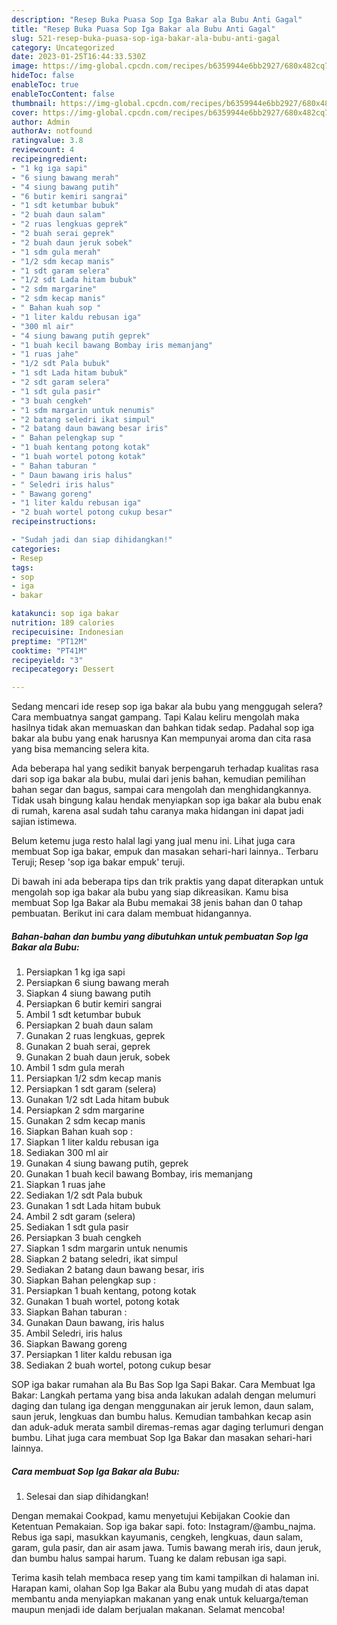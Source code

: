 ```yaml
---
description: "Resep Buka Puasa Sop Iga Bakar ala Bubu Anti Gagal"
title: "Resep Buka Puasa Sop Iga Bakar ala Bubu Anti Gagal"
slug: 521-resep-buka-puasa-sop-iga-bakar-ala-bubu-anti-gagal
category: Uncategorized
date: 2023-01-25T16:44:33.530Z
image: https://img-global.cpcdn.com/recipes/b6359944e6bb2927/680x482cq70/sop-iga-bakar-ala-bubu-foto-resep-utama.jpg
hideToc: false
enableToc: true
enableTocContent: false
thumbnail: https://img-global.cpcdn.com/recipes/b6359944e6bb2927/680x482cq70/sop-iga-bakar-ala-bubu-foto-resep-utama.jpg
cover: https://img-global.cpcdn.com/recipes/b6359944e6bb2927/680x482cq70/sop-iga-bakar-ala-bubu-foto-resep-utama.jpg
author: Admin
authorAv: notfound
ratingvalue: 3.8
reviewcount: 4
recipeingredient:
- "1 kg iga sapi"
- "6 siung bawang merah"
- "4 siung bawang putih"
- "6 butir kemiri sangrai"
- "1 sdt ketumbar bubuk"
- "2 buah daun salam"
- "2 ruas lengkuas geprek"
- "2 buah serai geprek"
- "2 buah daun jeruk sobek"
- "1 sdm gula merah"
- "1/2 sdm kecap manis"
- "1 sdt garam selera"
- "1/2 sdt Lada hitam bubuk"
- "2 sdm margarine"
- "2 sdm kecap manis"
- " Bahan kuah sop "
- "1 liter kaldu rebusan iga"
- "300 ml air"
- "4 siung bawang putih geprek"
- "1 buah kecil bawang Bombay iris memanjang"
- "1 ruas jahe"
- "1/2 sdt Pala bubuk"
- "1 sdt Lada hitam bubuk"
- "2 sdt garam selera"
- "1 sdt gula pasir"
- "3 buah cengkeh"
- "1 sdm margarin untuk nenumis"
- "2 batang seledri ikat simpul"
- "2 batang daun bawang besar iris"
- " Bahan pelengkap sup "
- "1 buah kentang potong kotak"
- "1 buah wortel potong kotak"
- " Bahan taburan "
- " Daun bawang iris halus"
- " Seledri iris halus"
- " Bawang goreng"
- "1 liter kaldu rebusan iga"
- "2 buah wortel potong cukup besar"
recipeinstructions:

- "Sudah jadi dan siap dihidangkan!"
categories:
- Resep
tags:
- sop
- iga
- bakar

katakunci: sop iga bakar 
nutrition: 189 calories
recipecuisine: Indonesian
preptime: "PT12M"
cooktime: "PT41M"
recipeyield: "3"
recipecategory: Dessert

---
```



Sedang mencari ide resep sop iga bakar ala bubu yang menggugah selera? Cara membuatnya sangat gampang. Tapi Kalau keliru mengolah maka hasilnya tidak akan memuaskan dan bahkan tidak sedap. Padahal sop iga bakar ala bubu yang enak harusnya Kan mempunyai aroma dan cita rasa yang bisa memancing selera kita.


Ada beberapa hal yang sedikit banyak berpengaruh terhadap kualitas rasa dari sop iga bakar ala bubu, mulai dari jenis bahan, kemudian pemilihan bahan segar dan bagus, sampai cara mengolah dan menghidangkannya. Tidak usah bingung kalau hendak menyiapkan sop iga bakar ala bubu enak di rumah, karena asal sudah tahu caranya maka hidangan ini dapat jadi sajian istimewa.

Belum ketemu juga resto halal lagi yang jual menu ini. Lihat juga cara membuat Sop iga bakar, empuk dan masakan sehari-hari lainnya.. Terbaru Teruji; Resep &#39;sop iga bakar empuk&#39; teruji.


Di bawah ini ada beberapa tips dan trik praktis yang dapat diterapkan untuk mengolah sop iga bakar ala bubu yang siap dikreasikan. Kamu bisa membuat Sop Iga Bakar ala Bubu memakai 38 jenis bahan dan 0 tahap pembuatan. Berikut ini cara dalam membuat hidangannya.

<!--inarticleads1-->

##### Bahan-bahan dan bumbu yang dibutuhkan untuk pembuatan Sop Iga Bakar ala Bubu:

1. Persiapkan 1 kg iga sapi
1. Persiapkan 6 siung bawang merah
1. Siapkan 4 siung bawang putih
1. Persiapkan 6 butir kemiri sangrai
1. Ambil 1 sdt ketumbar bubuk
1. Persiapkan 2 buah daun salam
1. Gunakan 2 ruas lengkuas, geprek
1. Gunakan 2 buah serai, geprek
1. Gunakan 2 buah daun jeruk, sobek
1. Ambil 1 sdm gula merah
1. Persiapkan 1/2 sdm kecap manis
1. Persiapkan 1 sdt garam (selera)
1. Gunakan 1/2 sdt Lada hitam bubuk
1. Persiapkan 2 sdm margarine
1. Gunakan 2 sdm kecap manis
1. Siapkan  Bahan kuah sop :
1. Siapkan 1 liter kaldu rebusan iga
1. Sediakan 300 ml air
1. Gunakan 4 siung bawang putih, geprek
1. Gunakan 1 buah kecil bawang Bombay, iris memanjang
1. Siapkan 1 ruas jahe
1. Sediakan 1/2 sdt Pala bubuk
1. Gunakan 1 sdt Lada hitam bubuk
1. Ambil 2 sdt garam (selera)
1. Sediakan 1 sdt gula pasir
1. Persiapkan 3 buah cengkeh
1. Siapkan 1 sdm margarin untuk nenumis
1. Siapkan 2 batang seledri, ikat simpul
1. Sediakan 2 batang daun bawang besar, iris
1. Siapkan  Bahan pelengkap sup :
1. Persiapkan 1 buah kentang, potong kotak
1. Gunakan 1 buah wortel, potong kotak
1. Siapkan  Bahan taburan :
1. Gunakan  Daun bawang, iris halus
1. Ambil  Seledri, iris halus
1. Siapkan  Bawang goreng
1. Persiapkan 1 liter kaldu rebusan iga
1. Sediakan 2 buah wortel, potong cukup besar


SOP iga bakar rumahan ala Bu Bas Sop Iga Sapi Bakar. Cara Membuat Iga Bakar: Langkah pertama yang bisa anda lakukan adalah dengan melumuri daging dan tulang iga dengan menggunakan air jeruk lemon, daun salam, saun jeruk, lengkuas dan bumbu halus. Kemudian tambahkan kecap asin dan aduk-aduk merata sambil diremas-remas agar daging terlumuri dengan bumbu. Lihat juga cara membuat Sop Iga Bakar dan masakan sehari-hari lainnya. 

<!--inarticleads2-->

##### Cara membuat Sop Iga Bakar ala Bubu:


1. Selesai dan siap dihidangkan!

Dengan memakai Cookpad, kamu menyetujui Kebijakan Cookie dan Ketentuan Pemakaian. Sop iga bakar sapi. foto: Instagram/@ambu_najma. Rebus iga sapi, masukkan kayumanis, cengkeh, lengkuas, daun salam, garam, gula pasir, dan air asam jawa. Tumis bawang merah iris, daun jeruk, dan bumbu halus sampai harum. Tuang ke dalam rebusan iga sapi. 

Terima kasih telah membaca resep yang tim kami tampilkan di halaman ini. Harapan kami, olahan Sop Iga Bakar ala Bubu yang mudah di atas dapat membantu anda menyiapkan makanan yang enak untuk keluarga/teman maupun menjadi ide dalam berjualan makanan. Selamat mencoba!
